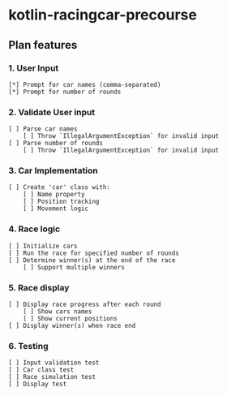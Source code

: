 # kotlin-racingcar-precourse

## Plan features

### 1. User Input
	[*] Prompt for car names (comma-separated)
	[*] Prompt for number of rounds

### 2. Validate User input
	[ ] Parse car names
		[ ] Throw `IllegalArgumentException` for invalid input
	[ ] Parse number of rounds
		[ ] Throw `IllegalArgumentException` for invalid input

### 3. Car Implementation
	[ ] Create 'car' class with:
		[ ] Name property
		[ ] Position tracking
		[ ] Movement logic

### 4. Race logic
	[ ] Initialize cars
	[ ] Run the race for specified number of rounds
	[ ] Determine winner(s) at the end of the race
		[ ] Support multiple winners

### 5. Race display
	[ ]	Display race progress after each round
		[ ] Show cars names
		[ ] Show current positions
	[ ] Display winner(s) when race end

### 6. Testing
	[ ] Input validation test
	[ ] Car class test
	[ ] Race simulation test
	[ ] Display test